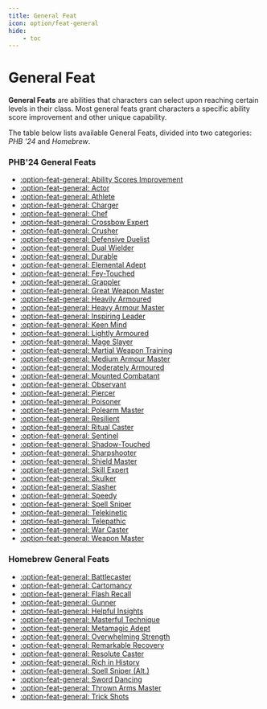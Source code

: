 ```yaml
---
title: General Feat
icon: option/feat-general
hide:
    - toc
---
```


# General Feat

**General Feats** are abilities that characters can select upon reaching certain levels in their class. Most general feats grant characters a specific ability score improvement and other unique capability.

The table below lists available General Feats, divided into two categories: *PHB '24* and *Homebrew*.

### PHB'24 General Feats

<div class="grid cards" markdown>

- [:option-feat-general: Ability Scores Improvement](phb24.md#abl-scores-improvement)
- [:option-feat-general: Actor](phb24.md#actor)
- [:option-feat-general: Athlete](phb24.md#athlete)
- [:option-feat-general: Charger](phb24.md#charger)
- [:option-feat-general: Chef](phb24.md#chef)
- [:option-feat-general: Crossbow Expert](phb24.md#crossbow-expert)
- [:option-feat-general: Crusher](phb24.md#crusher)
- [:option-feat-general: Defensive Duelist](phb24.md#defensive-duelist)
- [:option-feat-general: Dual Wielder](phb24.md#dual-wielder)
- [:option-feat-general: Durable](phb24.md#durable)
- [:option-feat-general: Elemental Adept](phb24.md#elemental-adept)
- [:option-feat-general: Fey-Touched](phb24.md#fey-touched)
- [:option-feat-general: Grappler](phb24.md#grappler)
- [:option-feat-general: Great Weapon Master](phb24.md#great-weapon-master)
- [:option-feat-general: Heavily Armoured](phb24.md#heavily-armoured)
- [:option-feat-general: Heavy Armour Master](phb24.md#heavy-armour-master)
- [:option-feat-general: Inspiring Leader](phb24.md#inspiring-leader)
- [:option-feat-general: Keen Mind](phb24.md#keen-mind)
- [:option-feat-general: Lightly Armoured](phb24.md#lightly-armoured)
- [:option-feat-general: Mage Slayer](phb24.md#mage-slayer)
- [:option-feat-general: Martial Weapon Training](phb24.md#martial-weapon-training)
- [:option-feat-general: Medium Armour Master](phb24.md#medium-armour-master)
- [:option-feat-general: Moderately Armoured](phb24.md#moderately-armoured)
- [:option-feat-general: Mounted Combatant](phb24.md#mounted-combatant)
- [:option-feat-general: Observant](phb24.md#observant)
- [:option-feat-general: Piercer](phb24.md#piercer)
- [:option-feat-general: Poisoner](phb24.md#poisoner)
- [:option-feat-general: Polearm Master](phb24.md#polearm-master)
- [:option-feat-general: Resilient](phb24.md#resilient)
- [:option-feat-general: Ritual Caster](phb24.md#ritual-caster)
- [:option-feat-general: Sentinel](phb24.md#sentinel)
- [:option-feat-general: Shadow-Touched](phb24.md#shadow-touched)
- [:option-feat-general: Sharpshooter](phb24.md#sharpshooter)
- [:option-feat-general: Shield Master](phb24.md#shield-master)
- [:option-feat-general: Skill Expert](phb24.md#skill-expert)
- [:option-feat-general: Skulker](phb24.md#skulker)
- [:option-feat-general: Slasher](phb24.md#slasher)
- [:option-feat-general: Speedy](phb24.md#speedy)
- [:option-feat-general: Spell Sniper](phb24.md#spell-sniper)
- [:option-feat-general: Telekinetic](phb24.md#telekinetic)
- [:option-feat-general: Telepathic](phb24.md#telepathic)
- [:option-feat-general: War Caster](phb24.md#war-caster)
- [:option-feat-general: Weapon Master](phb24.md#weapon-master)

</div>

### Homebrew General Feats

<div class="grid cards" markdown>

- [:option-feat-general: Battlecaster](hb.md#battlecaster)
- [:option-feat-general: Cartomancy](hb.md#cartomancy)
- [:option-feat-general: Flash Recall](hb.md#flash-recall)
- [:option-feat-general: Gunner](hb.md#gunner)
- [:option-feat-general: Helpful Insights](hb.md#helpful-insights)
- [:option-feat-general: Masterful Technique](hb.md#masterful-technique)
- [:option-feat-general: Metamagic Adept](hb.md#metamagic-adept)
- [:option-feat-general: Overwhelming Strength](hb.md#overwhelming-strength)
- [:option-feat-general: Remarkable Recovery](hb.md#remarkable-recovery)
- [:option-feat-general: Resolute Caster](hb.md#resolute-caster)
- [:option-feat-general: Rich in History](hb.md#rich-in-history)
- [:option-feat-general: Spell Sniper (Alt.)](hb.md#spell-sniper-alternate)
- [:option-feat-general: Sword Dancing](hb.md#sword-dancing)
- [:option-feat-general: Thrown Arms Master](hb.md#thrown-arms-master)
- [:option-feat-general: Trick Shots](hb.md#trick-shots)

</div>

